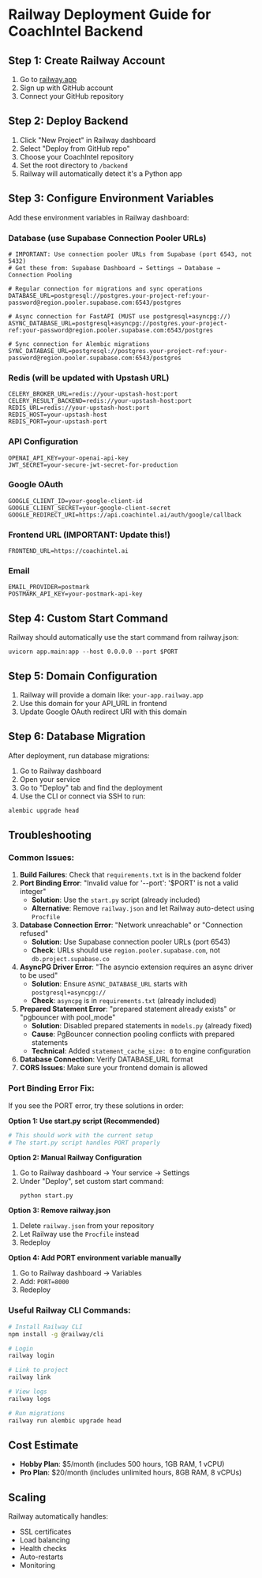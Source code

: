 # Railway Deployment Guide for CoachIntel Backend

## Step 1: Create Railway Account
1. Go to [railway.app](https://railway.app)
2. Sign up with GitHub account
3. Connect your GitHub repository

## Step 2: Deploy Backend
1. Click "New Project" in Railway dashboard
2. Select "Deploy from GitHub repo"
3. Choose your CoachIntel repository
4. Set the root directory to `/backend`
5. Railway will automatically detect it's a Python app

## Step 3: Configure Environment Variables
Add these environment variables in Railway dashboard:

### Database (use Supabase Connection Pooler URLs)
```
# IMPORTANT: Use connection pooler URLs from Supabase (port 6543, not 5432)
# Get these from: Supabase Dashboard → Settings → Database → Connection Pooling

# Regular connection for migrations and sync operations
DATABASE_URL=postgresql://postgres.your-project-ref:your-password@region.pooler.supabase.com:6543/postgres

# Async connection for FastAPI (MUST use postgresql+asyncpg://)
ASYNC_DATABASE_URL=postgresql+asyncpg://postgres.your-project-ref:your-password@region.pooler.supabase.com:6543/postgres

# Sync connection for Alembic migrations
SYNC_DATABASE_URL=postgresql://postgres.your-project-ref:your-password@region.pooler.supabase.com:6543/postgres
```

### Redis (will be updated with Upstash URL)
```
CELERY_BROKER_URL=redis://your-upstash-host:port
CELERY_RESULT_BACKEND=redis://your-upstash-host:port
REDIS_URL=redis://your-upstash-host:port
REDIS_HOST=your-upstash-host
REDIS_PORT=your-upstash-port
```

### API Configuration
```
OPENAI_API_KEY=your-openai-api-key
JWT_SECRET=your-secure-jwt-secret-for-production
```

### Google OAuth
```
GOOGLE_CLIENT_ID=your-google-client-id
GOOGLE_CLIENT_SECRET=your-google-client-secret
GOOGLE_REDIRECT_URI=https://api.coachintel.ai/auth/google/callback
```

### Frontend URL (IMPORTANT: Update this!)
```
FRONTEND_URL=https://coachintel.ai
```

### Email
```
EMAIL_PROVIDER=postmark
POSTMARK_API_KEY=your-postmark-api-key
```

## Step 4: Custom Start Command
Railway should automatically use the start command from railway.json:
```
uvicorn app.main:app --host 0.0.0.0 --port $PORT
```

## Step 5: Domain Configuration
1. Railway will provide a domain like: `your-app.railway.app`
2. Use this domain for your API_URL in frontend
3. Update Google OAuth redirect URI with this domain

## Step 6: Database Migration
After deployment, run database migrations:
1. Go to Railway dashboard
2. Open your service
3. Go to "Deploy" tab and find the deployment
4. Use the CLI or connect via SSH to run:
```bash
alembic upgrade head
```

## Troubleshooting

### Common Issues:
1. **Build Failures**: Check that `requirements.txt` is in the backend folder
2. **Port Binding Error**: "Invalid value for '--port': '$PORT' is not a valid integer"
   - **Solution**: Use the `start.py` script (already included)
   - **Alternative**: Remove `railway.json` and let Railway auto-detect using `Procfile`
3. **Database Connection Error**: "Network unreachable" or "Connection refused"
   - **Solution**: Use Supabase connection pooler URLs (port 6543)
   - **Check**: URLs should use `region.pooler.supabase.com`, not `db.project.supabase.co`
4. **AsyncPG Driver Error**: "The asyncio extension requires an async driver to be used"
   - **Solution**: Ensure `ASYNC_DATABASE_URL` starts with `postgresql+asyncpg://`
   - **Check**: `asyncpg` is in `requirements.txt` (already included)
5. **Prepared Statement Error**: "prepared statement already exists" or "pgbouncer with pool_mode"
   - **Solution**: Disabled prepared statements in `models.py` (already fixed)
   - **Cause**: PgBouncer connection pooling conflicts with prepared statements
   - **Technical**: Added `statement_cache_size: 0` to engine configuration
6. **Database Connection**: Verify DATABASE_URL format
6. **CORS Issues**: Make sure your frontend domain is allowed

### Port Binding Error Fix:
If you see the PORT error, try these solutions in order:

**Option 1: Use start.py script (Recommended)**
```bash
# This should work with the current setup
# The start.py script handles PORT properly
```

**Option 2: Manual Railway Configuration**
1. Go to Railway dashboard → Your service → Settings
2. Under "Deploy", set custom start command:
   ```
   python start.py
   ```

**Option 3: Remove railway.json**
1. Delete `railway.json` from your repository
2. Let Railway use the `Procfile` instead
3. Redeploy

**Option 4: Add PORT environment variable manually**
1. Go to Railway dashboard → Variables
2. Add: `PORT=8000`
3. Redeploy

### Useful Railway CLI Commands:
```bash
# Install Railway CLI
npm install -g @railway/cli

# Login
railway login

# Link to project
railway link

# View logs
railway logs

# Run migrations
railway run alembic upgrade head
```

## Cost Estimate
- **Hobby Plan**: $5/month (includes 500 hours, 1GB RAM, 1 vCPU)
- **Pro Plan**: $20/month (includes unlimited hours, 8GB RAM, 8 vCPUs)

## Scaling
Railway automatically handles:
- SSL certificates
- Load balancing
- Health checks
- Auto-restarts
- Monitoring
